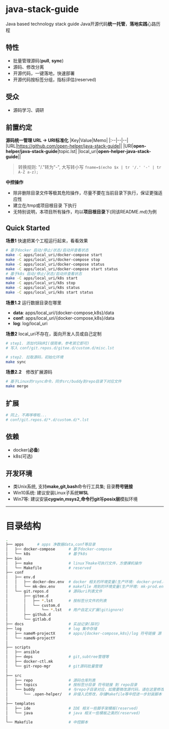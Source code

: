 # java-stack-guide
Java based technology stack guide
Java开源代码**统一托管**，**落地实践**心路历程


## 特性
- 批量管理源码(**pull**, **sync**)
- 源码、修改分离
- 开源代码，一键落地，快速部署
- 开源代码按标签分组，指标评估(reserved)

## 受众
- 源码学习、调研

## 前置约定
**源码统一管理 URL -> URI标准化**
|Key|Value|Memo|
|:--|--|--|
|URL|https://github.com/open-helper/java-stack-guide||
|URI|**open-helper/java-stack-guide**|topic.lst|
|local_uri|**open-helper-java-stack-guide**||
> 转换规则: "/."转为"-", 大写转小写
> `fname=$(echo $x | tr '/.' '-' | tr A-Z a-z);`

**中控操作**
- 除非删除目录文件等极其危险操作，尽量不要在当前目录下执行，保证更强适应性
- 建立在/tmp或项目根目录 下执行
- 无特别说明，本项目所有操作，均以**项目根目录**下(同该README.md)为例


## Quick Started
**场景1** 快速把某个工程运行起来，看看效果
```bash
# 基于docker 启动/停止/状态/启动并查看状态
make -C apps/local_uri/docker-compose start
make -C apps/local_uri/docker-compose stop
make -C apps/local_uri/docker-compose status
make -C apps/local_uri/docker-compose start status
# 基于k8s 启动/停止/状态/启动并查看状态
make -C apps/local_uri/k8s start
make -C apps/local_uri/k8s stop
make -C apps/local_uri/k8s status
make -C apps/local_uri/k8s start status
```

**场景1.2** 运行数据目录在哪里
- **data**: apps/local_uri/{docker-compose,k8s}/data
- **conf**: apps/local_uri/{docker-compose,k8s}/data
- **log**: log/local_uri


**场景2** local_uri不存在，面向开发人员或自己定制
```bash
# step1. 添加代码URI(很简单，参考其它即可)
# 写入 conf/git.repos.d/gitee.d/custom.d/misc.lst

# step2. 拉取源码，初始化环境
make sync
```

**场景2.2**　修改扩展源码
```bash
# 基于Linux的rsync命令，同步src/buddy到repo目录下对应文件
make merge
```

## 扩展
```bash
# 同上，不再哆嗦啦...
# conf/git.repos.d/*.d/custom.d/*.lst
```


## 依赖
- docker(**必备**)
- k8s(可选)

## 开发环境
- 类Unix系统, 支持**make,git,bash**命令行工具集; 目录**符号链接**
- Win10系统: 建议安装Linux子系统**WSL**
- Win7等: 建议安装**cygwin,msys2,命令行git**等**posix层**模拟环境

---
# 目录结构
```bash
.
├── apps      # apps 净数据data,conf等目录
│   ├── docker-compose      # 基于docker-compose
│   └── k8s                 # 基于k8s
├── bin           
│   ├── make                # linux下make可执行文件，方便祼机操作
│   └── Makefile            # reserved
├── conf
│   ├── env.d
│   │   ├── docker-dev.env  # docker 相关的环境变量(生产环境: docker-prod.env)
│   │   └── mk-dev.env      # makefile 用到的环境变量(生产环境: mk-prod.env)
│   └── git.repos.d         # 源码uri列表文件
│       ├── gitee.d
│       │   ├── *.lst       # 按标签分文件的列表
│       │   └── custom.d     
│       │       └── *.lst   # 用户自定义扩展(gitignore)
│       ├── github.d
│       └── gitlab.d
├── docs                    # 实战记录(踩坑)
├── log                     # log 集中存储
│   ├── nameM-projectX      # apps/{docker-compose,k8s}/log 符号链接 源
│   └── nameN-projectY
│
├── scripts
│   ├── ansible
│   ├── deps                # git,subtree管理等
│   ├── docker-ctl.mk
│   └── git-repo-mgr        # git源码批量管理
│
├── src
│   ├── repo                # 源码仓库列表
│   ├── topics              # 按标签分目录 符号链接 到 repo目录
│   └── buddy               # 与repo子目录对应，如需要微改源代码，请在这里修改
│       └── .open-helper/   # 非侵入式修改，存储Makefile等中控进一步封装脚本
│
├── templates
│   ├── ide                 # IDE 相关一些脚手架模板(reserved)
│   └── java                # java 相关一些模板之类的(reserved)
│
└── Makefile                # 中控脚本

```
